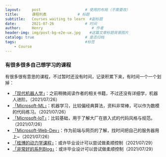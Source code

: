 ```yaml
---
layout:     post                    # 使用的布局（不需要改）
title:      课程列表              # 标题 
subtitle:   Courses waiting to learn  #副标题
date:       2021-07-26              # 时间
author:     Henry                      # 作者
header-img: img/post-bg-e2e-ux.jpg    #这篇文章标题背景图片
catalog: true                       # 是否归档
tags:                               #标签
    - Course
---
```

### 有很多很多自己想学习的课程
有很多很有意思的课程，不过暂时还没有时间，记录积累下来，有时间一个一个划掉：
+ [「现代机器人学」](https://www.coursera.org/specializations/modernrobotics?action=enroll)：之前稍微阅读作者的相关书籍，不过还没有详细学，机器人进阶。（2021/07/26）
+ [「Microsoft-ML」](https://github.com/microsoft/ML-For-Beginners)：机器学习，比较偏经典算法，资料非常棒，可以作为数模的代码练习。（2021/07/26）
+ [「Microsoft-IoT」](https://github.com/microsoft/IoT-For-Beginners)：比较基础，用于了解大厂在嵌入式的代码风格与规范。（2021/07/26）
+ [「Microsoft-Web-Dev」](https://github.com/microsoft/Web-Dev-For-Beginners)：作为前端与网页的了解，找时间把自己的服务器用上~（2021/07/26）
+ [「桂博的动力学课程」](https://www.aiimooc.com/mall/search.php?moduleid=16&spread=0&kw=%E6%A1%82%E5%87%AF)：或许毕业设计可以尝试做柔顺控制（2021/07/29）
+ [「非常好的系列Blog」](https://www.cnblogs.com/wdzeng/)：或许毕业设计可以尝试做柔顺控制（2021/07/29）

